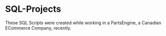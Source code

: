 # SQL-Projects
These SQL Scripts were created while working in a PartsEngine, a Canadian ECommerce Company, recently.
